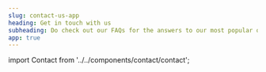```yaml
---
slug: contact-us-app
heading: Get in touch with us
subheading: Do check out our FAQs for the answers to our most popular queries
app: true
---
```

import Contact from '../../components/contact/contact';

<Contact/>